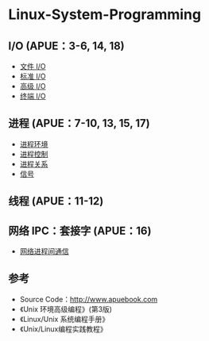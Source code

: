 # Linux-System-Programming

## I/O (APUE：3-6, 14, 18)

* [文件 I/O](https://github.com/steveLauwh/Linux-System-Programming/tree/master/File%20IO)
* [标准 I/O](https://github.com/steveLauwh/Linux-System-Programming/tree/master/Standard%20IO%20Library)
* [高级 I/O](https://github.com/steveLauwh/Linux-System-Programming/tree/master/Advanced%20IO)
* [终端 I/O](https://github.com/steveLauwh/Linux-System-Programming/tree/master/Terminal%20IO)

## 进程 (APUE：7-10, 13, 15, 17)

* [进程环境](https://github.com/steveLauwh/Linux-System-Programming/tree/master/Process%20Environment)
* [进程控制](https://github.com/steveLauwh/Linux-System-Programming/tree/master/Process%20Control)
* [进程关系](https://github.com/steveLauwh/Linux-System-Programming/tree/master/Process%20Relationship)
* [信号](https://github.com/steveLauwh/Linux-System-Programming/tree/master/Signal)


## 线程 (APUE：11-12)

## 网络 IPC：套接字 (APUE：16)

* [网络进程间通信](https://github.com/steveLauwh/Linux-System-Programming/tree/master/NetWork%20IPC)

## 参考

* Source Code：http://www.apuebook.com
* 《Unix 环境高级编程》(第3版)
* 《Linux/Unix 系统编程手册》
* 《Unix/Linux编程实践教程》
